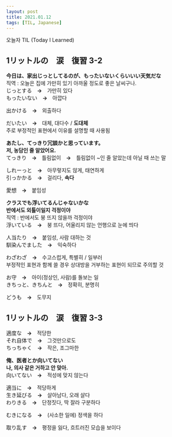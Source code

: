 ```yaml
---
layout: post
title: 2021.01.12
tags: [TIL, Japanese]
---
```


오늘자 TIL (Today I Learned)
## 1リットルの　涙　復習  3-2

**今日は、家出じっとしてるのが、もったいないくらいいい天気だな**  
직역 : 오늘은 집에 가만히 있기 아까울 정도로 좋은 날씨구나.  
じっとする　**→**　가만히 있다  
もったいない　**→**　아깝다

出かける　**→**　외출하다

だいたい　**→**　대체, 대다수 / **도대체**  
주로 부정적인 표현에서 이유를 설명할 때 사용됨

**あたし、てっきり冗談かと思っています。**  
**저, 농담인 줄 알았어요.**  
てっきり　**→**　틀림없이　**→**　틀림없이 ~인 줄 알았는데 아닐 때 쓰는 말

しれーっと　**→**　아무렇지도 않게, 태연하게  
引っかかる　**→**　걸리다, **속다**  

愛想　**→**　붙임성

**クラスでも浮いてるんじゃないかな**  
**반에서도 외톨이일지 걱정이야**  
직역 : 반에서도 붕 뜨지 않을까 걱정이야  
浮いている　**→**　붕 뜨다, 어울리지 않는 언행으로 눈에 띄다

人当たり　**→**　붙임성, 사람 대하는 것  
馴染んでました　**→**　익숙하다

わざわざ　**→**　수고스럽게, 특별히 / 일부러  
부정적인 표현과 함께 쓸 경우 상대방을 거부하는 표현이 되므로 주의할 것

お守　**→**　아이(정상인, 사람)를 돌보는 일  
きちっと、きちんと　**→**　정확히, 분명히

どうも　**→**　도무지

## 1リットルの　涙　復習  3-3

適度な　**→**　적당한  
それ自体で　**→**　그것만으로도  
ちっちゃく　**→**　작은, 조그마한

**俺、医者とか向いてない**  
**나, 의사 같은 거하고 안 맞아.**  
向いてない　**→**　적성에 맞지 않는다

適当に　**→**　적당하게  
生き延びる　**→**　살아남다, 오래 살다  
わりきる　**→**　단정짓다, 딱 잘라 구분하다

むきになる　**→**　(사소한 일에) 정색을 하다

取り乱す　**→**　평정을 잃다, 흐트러진 모습을 보이다